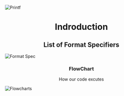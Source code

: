 ![Printf](https://github.com/chapmanhunt4/holbertonschool-printf/assets/143765559/b146880a-c9a2-4cfd-972f-8ee6c527cd09)




<h1 align="center">Indroduction</h1>

<h2 align="center">List of Format Specifiers</h2>

![Format Spec](https://github.com/chapmanhunt4/holbertonschool-printf/assets/143765559/70f4bc6e-eaa4-47e8-b5ca-681da95aeb1e)

<h3 align="center">FlowChart</h3>
<p align="center">How our code excutes</p>

![Flowcharts](https://github.com/chapmanhunt4/holbertonschool-printf/assets/143765559/2b4c7e3f-1786-4fa2-95dd-66bc66415a4a)
